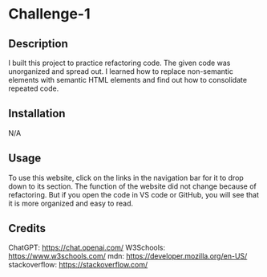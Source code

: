 # Challenge-1

## Description

I built this project to practice refactoring code. The given code was unorganized and spread out. I learned how to replace non-semantic elements with semantic HTML elements and find out how to consolidate repeated code. 

## Installation

N/A

## Usage

To use this website, click on the links in the navigation bar for it to drop down to its section. The function of the website did not change because of refactoring. But if you open the code in VS code or GitHub, you will see that it is more organized and easy to read.

## Credits

ChatGPT: https://chat.openai.com/
W3Schools: https://www.w3schools.com/
mdn: https://developer.mozilla.org/en-US/
stackoverflow: https://stackoverflow.com/